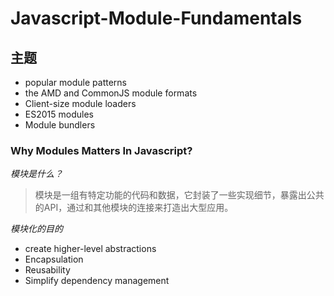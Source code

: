 # Javascript-Module-Fundamentals
## 主题
* popular module patterns
* the AMD and CommonJS module formats
* Client-size module loaders
* ES2015 modules
* Module bundlers

### Why Modules Matters In Javascript?
*模块是什么？*
> 模块是一组有特定功能的代码和数据，它封装了一些实现细节，暴露出公共的API，通过和其他模块的连接来打造出大型应用。

*模块化的目的*
* create higher-level abstractions
* Encapsulation
* Reusability
* Simplify dependency management
